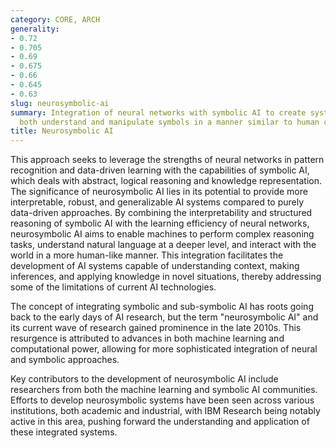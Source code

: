 ```yaml
---
category: CORE, ARCH
generality:
- 0.72
- 0.705
- 0.69
- 0.675
- 0.66
- 0.645
- 0.63
slug: neurosymbolic-ai
summary: Integration of neural networks with symbolic AI to create systems that can
  both understand and manipulate symbols in a manner similar to human cognitive processes.
title: Neurosymbolic AI
---
```


This approach seeks to leverage the strengths of neural networks in pattern recognition and data-driven learning with the capabilities of symbolic AI, which deals with abstract, logical reasoning and knowledge representation. The significance of neurosymbolic AI lies in its potential to provide more interpretable, robust, and generalizable AI systems compared to purely data-driven approaches. By combining the interpretability and structured reasoning of symbolic AI with the learning efficiency of neural networks, neurosymbolic AI aims to enable machines to perform complex reasoning tasks, understand natural language at a deeper level, and interact with the world in a more human-like manner. This integration facilitates the development of AI systems capable of understanding context, making inferences, and applying knowledge in novel situations, thereby addressing some of the limitations of current AI technologies.

The concept of integrating symbolic and sub-symbolic AI has roots going back to the early days of AI research, but the term "neurosymbolic AI" and its current wave of research gained prominence in the late 2010s. This resurgence is attributed to advances in both machine learning and computational power, allowing for more sophisticated integration of neural and symbolic approaches.

Key contributors to the development of neurosymbolic AI include researchers from both the machine learning and symbolic AI communities. Efforts to develop neurosymbolic systems have been seen across various institutions, both academic and industrial, with IBM Research being notably active in this area, pushing forward the understanding and application of these integrated systems.